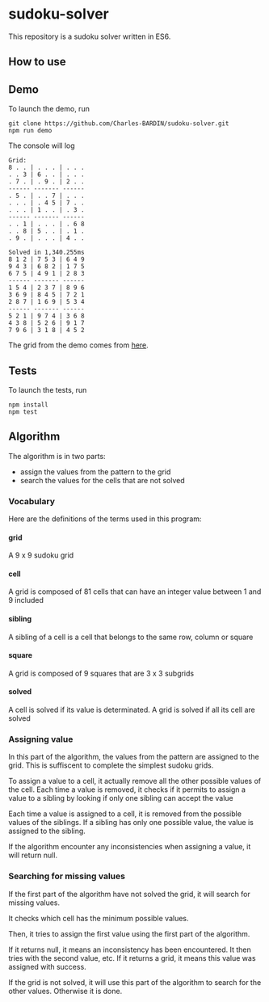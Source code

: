 # sudoku-solver

This repository is a sudoku solver written in ES6. 

## How to use

## Demo
To launch the demo, run
```
git clone https://github.com/Charles-BARDIN/sudoku-solver.git
npm run demo
```
The console will log
```
Grid:                                                                                                                                                                                                             
8 . . | . . . | . . .                                                                                                                                                                                             
. . 3 | 6 . . | . . .                                                                                                                                                                                             
. 7 . | . 9 . | 2 . .                                                                                                                                                                                             
------ ------- ------                                                                                                                                                                                             
. 5 . | . . 7 | . . .                                                                                                                                                                                             
. . . | . 4 5 | 7 . .                                                                                                                                                                                             
. . . | 1 . . | . 3 .                                                                                                                                                                                             
------ ------- ------                                                                                                                                                                                             
. . 1 | . . . | . 6 8                                                                                                                                                                                             
. . 8 | 5 . . | . 1 .                                                                                                                                                                                             
. 9 . | . . . | 4 . .                                                                                                                                                                                             
                                                                                                                                                                                                                  
Solved in 1,340.255ms                                                                                                                                                                                             
8 1 2 | 7 5 3 | 6 4 9                                                                                                                                                                                             
9 4 3 | 6 8 2 | 1 7 5                                                                                                                                                                                             
6 7 5 | 4 9 1 | 2 8 3                                                                                                                                                                                             
------ ------- ------                                                                                                                                                                                             
1 5 4 | 2 3 7 | 8 9 6                                                                                                                                                                                             
3 6 9 | 8 4 5 | 7 2 1                                                                                                                                                                                             
2 8 7 | 1 6 9 | 5 3 4                                                                                                                                                                                             
------ ------- ------                                                                                                                                                                                             
5 2 1 | 9 7 4 | 3 6 8                                                                                                                                                                                             
4 3 8 | 5 2 6 | 9 1 7                                                                                                                                                                                             
7 9 6 | 3 1 8 | 4 5 2 
```

The grid from the demo comes from [here](http://puzzling.stackexchange.com/questions/252/how-do-i-solve-the-worlds-hardest-sudoku).

## Tests
To launch the tests, run

```
npm install
npm test
```

## Algorithm
The algorithm is in two parts:
* assign the values from the pattern to the grid
* search the values for the cells that are not solved

### Vocabulary
Here are the definitions of the terms used in this program: 

#### grid 
A 9 x 9 sudoku grid

#### cell
A grid is composed of 81 cells that can have an integer value between 1 and 9 included

#### sibling
A sibling of a cell is a cell that belongs to the same row, column or square

#### square
A grid is composed of 9 squares that are 3 x 3 subgrids

#### solved
A cell is solved if its value is determinated. A grid is solved if all its cell are solved 

### Assigning value
In this part of the algorithm, the values from the pattern are assigned to the grid. This is suffiscent to complete the simplest sudoku grids.

To assign a value to a cell, it actually remove all the other possible values of the cell.
Each time a value is removed, it checks if it permits to assign a value to a sibling by looking if only one sibling can accept the value

Each time a value is assigned to a cell, it is removed from the possible values of the siblings. If a sibling has only one possible value, the value is assigned to the sibling.

If the algorithm encounter any inconsistencies when assigning a value, it will return null.

### Searching for missing values
If the first part of the algorithm have not solved the grid, it will search for missing values.

It checks which cell has the minimum possible values. 

Then, it tries to assign the first value using the first part of the algorithm.

If it returns null, it means an inconsistency has been encountered. It then tries with the second value, etc.
If it returns a grid, it means this value was assigned with success. 

If the grid is not solved, it will use this part of the algorithm to search for the other values. Otherwise it is done.
